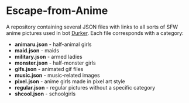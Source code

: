 # Escape-from-Anime
A repository containing several JSON files with links to all sorts of SFW anime pictures used in bot [Durker](https://durker.fun/). 
Each file corresponds with a category:

* **animaru.json** - half-animal girls
* **maid.json** - maids
* **military.json** - armed ladies
* **monster.json** - half-monster girls
* **gifs.json** - animated gif files
* **music.json** - music-related images
* **pixel.json** - anime girls made in pixel art style
* **regular.json** - regular pictures without a specific category
* **shcool.json** - schoolgirls

